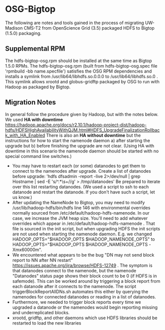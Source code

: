 # OSG-Bigtop
The following are notes and tools gained in the process of migrating UW-Madison CMS-T2 from OpenScience Grid (3.5) packaged HDFS to Bigtop (1.5.0) packaging.  

## Supplemental RPM
The hdfs-bigtop-osg.rpm should be installed at the same time as Bigtop 1.5.0 RPMs. The hdfs-bigtop-osg.rpm (built from hdfs-bigtop-osg.spec file 'rpmbuild -bb name.specfile') satisfies the OSG RPM dependencies and installs a symlink from /usr/lib64/libhdfs.so.0.0.0 to /usr/lib64/libhdfs.so.0 .  This symlink allows xrootd and globus-gridftp packaged by OSG to run with Hadoop as packaged by Bigtop.

## Migration Notes
In general follow the procedure given by Hadoop, but with the notes below.
We used **HA with downtime** https://hadoop.apache.org/docs/r2.10.1/hadoop-project-dist/hadoop-hdfs/HDFSHighAvailabilityWithQJM.html#HDFS_UpgradeFinalizationRollback_with_HA_Enabled
There is also an **HA without downtime** but the instructions for how to start the namenode daemon a) after starting the upgrade but b) before finishing the upgrade are not clear.  (Using HA with downtime in this scenario the namenode daemon should be started with no special command line switches.)

- You may have to restart each (or some) datanodes to get them to connect to the namenodes after upgrade.  Create a list of datanodes before upgrade: 'hdfs dfsadmin -report -live 2>/dev/null | grep Hostname | sed -E 's/^.*\s+//g' > /tmp/datanodes' Be prepared to iterate over this list restarting datanodes.  (We used a script to ssh to each datanode and restart the datanode. If you don't have such a script, let us know.)
- After updating the NameNode to Bigtop, you may need to modify /usr/lib/hadoop-hdfs/bin/hdfs line 146 with environmental overrides normally sourced from /etc/default/hadoop-hdfs-namenode.  In our case, we increase the JVM heap size. You'll need to add whatever overrides which appear in /etc/default/hadoop-hdfs-namenode .  That file is sourced in the init script, but when upgrading HDFS the init scripts are not used when starting the namenode daemon. E.g. we changed HADOOP_OPTS="$HADOOP_OPTS $HADOOP_NAMENODE_OPTS" to HADOOP_OPTS="$HADOOP_OPTS $HADOOP_NAMENODE_OPTS -Xmx60000m".
- We encountered what appears to be the bug "DN may not send block report to NN after NN restart" https://issues.apache.org/jira/browse/HDFS-12749 . The symptom is that datanodes connect to the namenode, but the namenode "Datanodes" status page shows their block count to be 0 (if HDFS is in safemode). This can be worked around by triggering a block report from each datanode after it connects to the namenode.  The script triggerBlockReportAllDNs.sh automates this either by querying the namenodes for connected datanodes or reading in a list of datanodes.
- Furthermore, we needed to trigger block reports every time we upgraded a datanode or  the namenodes would begin reporting missing and underreplicated blocks.
- xrootd, gridftp, and other daemons which use HDFS libraries should be restarted to load the new libraries
